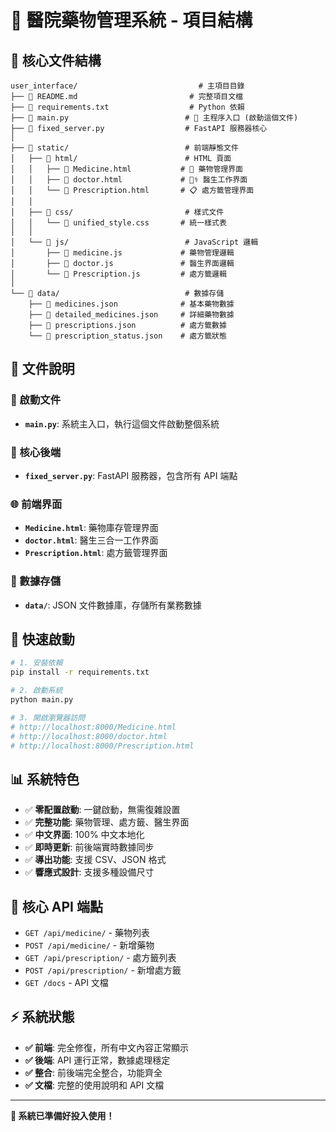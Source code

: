 # 🏥 醫院藥物管理系統 - 項目結構

## 📁 核心文件結構

```
user_interface/                           # 主項目目錄
├── 📄 README.md                         # 完整項目文檔
├── 📄 requirements.txt                  # Python 依賴
├── 📄 main.py                          # 🚀 主程序入口 (啟動這個文件)
├── 📄 fixed_server.py                  # FastAPI 服務器核心
│
├── 📂 static/                          # 前端靜態文件
│   ├── 📂 html/                        # HTML 頁面
│   │   ├── 📄 Medicine.html           # 💊 藥物管理界面
│   │   ├── 📄 doctor.html             # 👨‍⚕️ 醫生工作界面  
│   │   └── 📄 Prescription.html       # 📋 處方籤管理界面
│   │
│   ├── 📂 css/                         # 樣式文件
│   │   └── 📄 unified_style.css       # 統一樣式表
│   │
│   └── 📂 js/                          # JavaScript 邏輯
│       ├── 📄 medicine.js             # 藥物管理邏輯
│       ├── 📄 doctor.js               # 醫生界面邏輯
│       └── 📄 Prescription.js         # 處方籤邏輯
│
└── 📂 data/                            # 數據存儲
    ├── 📄 medicines.json              # 基本藥物數據
    ├── 📄 detailed_medicines.json     # 詳細藥物數據
    ├── 📄 prescriptions.json          # 處方籤數據
    └── 📄 prescription_status.json    # 處方籤狀態
```

## 🎯 文件說明

### 🚀 啟動文件
- **`main.py`**: 系統主入口，執行這個文件啟動整個系統

### 🔧 核心後端
- **`fixed_server.py`**: FastAPI 服務器，包含所有 API 端點

### 🌐 前端界面
- **`Medicine.html`**: 藥物庫存管理界面
- **`doctor.html`**: 醫生三合一工作界面
- **`Prescription.html`**: 處方籤管理界面

### 💾 數據存儲
- **`data/`**: JSON 文件數據庫，存儲所有業務數據

## 🚀 快速啟動

```bash
# 1. 安裝依賴
pip install -r requirements.txt

# 2. 啟動系統
python main.py

# 3. 開啟瀏覽器訪問
# http://localhost:8000/Medicine.html
# http://localhost:8000/doctor.html  
# http://localhost:8000/Prescription.html
```

## 📊 系統特色

- ✅ **零配置啟動**: 一鍵啟動，無需復雜設置
- ✅ **完整功能**: 藥物管理、處方籤、醫生界面
- ✅ **中文界面**: 100% 中文本地化
- ✅ **即時更新**: 前後端實時數據同步
- ✅ **導出功能**: 支援 CSV、JSON 格式
- ✅ **響應式設計**: 支援多種設備尺寸

## 🔗 核心 API 端點

- `GET /api/medicine/` - 藥物列表
- `POST /api/medicine/` - 新增藥物  
- `GET /api/prescription/` - 處方籤列表
- `POST /api/prescription/` - 新增處方籤
- `GET /docs` - API 文檔

## ⚡ 系統狀態

- **✅ 前端**: 完全修復，所有中文內容正常顯示
- **✅ 後端**: API 運行正常，數據處理穩定
- **✅ 整合**: 前後端完全整合，功能齊全
- **✅ 文檔**: 完整的使用說明和 API 文檔

---

**🎉 系統已準備好投入使用！**
